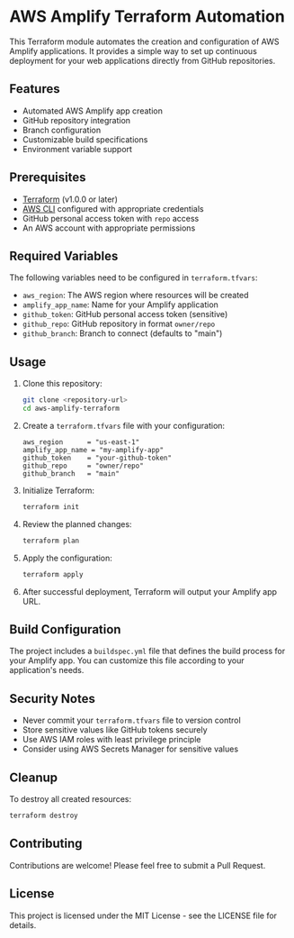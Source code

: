 # AWS Amplify Terraform Automation

This Terraform module automates the creation and configuration of AWS Amplify applications. It provides a simple way to set up continuous deployment for your web applications directly from GitHub repositories.

## Features

- Automated AWS Amplify app creation
- GitHub repository integration
- Branch configuration
- Customizable build specifications
- Environment variable support

## Prerequisites

- [Terraform](https://www.terraform.io/downloads.html) (v1.0.0 or later)
- [AWS CLI](https://aws.amazon.com/cli/) configured with appropriate credentials
- GitHub personal access token with `repo` access
- An AWS account with appropriate permissions

## Required Variables

The following variables need to be configured in `terraform.tfvars`:

- `aws_region`: The AWS region where resources will be created
- `amplify_app_name`: Name for your Amplify application
- `github_token`: GitHub personal access token (sensitive)
- `github_repo`: GitHub repository in format `owner/repo`
- `github_branch`: Branch to connect (defaults to "main")

## Usage

1. Clone this repository:
   ```bash
   git clone <repository-url>
   cd aws-amplify-terraform
   ```

2. Create a `terraform.tfvars` file with your configuration:
   ```hcl
   aws_region      = "us-east-1"
   amplify_app_name = "my-amplify-app"
   github_token    = "your-github-token"
   github_repo     = "owner/repo"
   github_branch   = "main"
   ```

3. Initialize Terraform:
   ```bash
   terraform init
   ```

4. Review the planned changes:
   ```bash
   terraform plan
   ```

5. Apply the configuration:
   ```bash
   terraform apply
   ```

6. After successful deployment, Terraform will output your Amplify app URL.

## Build Configuration

The project includes a `buildspec.yml` file that defines the build process for your Amplify app. You can customize this file according to your application's needs.

## Security Notes

- Never commit your `terraform.tfvars` file to version control
- Store sensitive values like GitHub tokens securely
- Use AWS IAM roles with least privilege principle
- Consider using AWS Secrets Manager for sensitive values

## Cleanup

To destroy all created resources:
```bash
terraform destroy
```

## Contributing

Contributions are welcome! Please feel free to submit a Pull Request.

## License

This project is licensed under the MIT License - see the LICENSE file for details. 